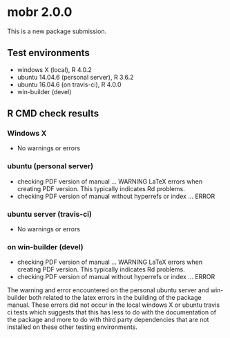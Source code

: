 # mobr 2.0.0

This is a new package submission.

## Test environments
* windows X (local), R 4.0.2
* ubuntu 14.04.6 (personal server), R 3.6.2
* ubuntu 16.04.6 (on travis-ci), R 4.0.0
* win-builder (devel)

## R CMD check results

### Windows X
* No warnings or errors

### ubuntu (personal server)
* checking PDF version of manual ... WARNING
LaTeX errors when creating PDF version.
This typically indicates Rd problems.
* checking PDF version of manual without hyperrefs or index ... ERROR

### ubuntu server (travis-ci)
* No warnings or errors

### on win-builder (devel)
* checking PDF version of manual ... WARNING
LaTeX errors when creating PDF version.
This typically indicates Rd problems.
* checking PDF version of manual without hyperrefs or index ... ERROR

The warning and error encountered on the personal ubuntu server and win-builder
both related to the latex errors in the building of the package manual. These
errors did not occur in the local windows X or ubuntu travis ci tests which
suggests that this has less to do with the documentation of the package and more
to do with third party dependencies that are not installed on these other
testing environments.


